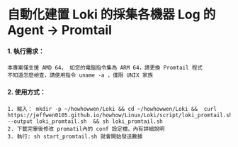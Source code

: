 # 自動化建置 Loki 的採集各機器 Log 的 Agent -> Promtail

#### 1. 執行需求：

```
本專案僅支援 AMD 64， 如您的電腦指令集為 ARM 64，請更換 Promtail 程式
不知道怎麼檢查，請使用指令 uname -a ，僅限 UNIX 家族
```

#### 2. 使用方式：

```
1. 輸入： mkdir -p ~/howhowwen/Loki && cd ~/howhowwen/Loki &&  curl https://jeffwen0105.github.io/howhow/Linux/Loki/script/loki_promtail.sh --output loki_promtail.sh  && sh loki_promtail.sh
2. 下載完畢後修改 promatil內的 conf 設定檔，內有詳細說明
3. 執行: sh start_promtail.sh 就會開始發送數據
```

